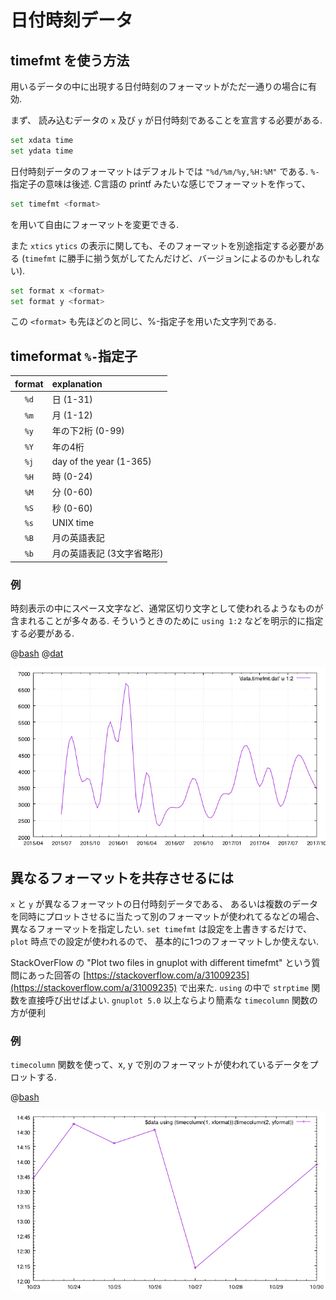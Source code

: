 # 日付時刻データ

## timefmt を使う方法

用いるデータの中に出現する日付時刻のフォーマットがただ一通りの場合に有効.

まず、
読み込むデータの `x` 及び `y` が日付時刻であることを宣言する必要がある.

```bash
set xdata time
set ydata time
```

日付時刻データのフォーマットはデフォルトでは `"%d/%m/%y,%H:%M"` である.
`%-`指定子の意味は後述.
C言語の printf みたいな感じでフォーマットを作って、

```bash
set timefmt <format>
```

を用いて自由にフォーマットを変更できる.

また `xtics` `ytics` の表示に関しても、そのフォーマットを別途指定する必要がある
(`timefmt` に勝手に揃う気がしてたんだけど、バージョンによるのかもしれない).

```bash
set format x <format>
set format y <format>
```

この `<format>` も先ほどのと同じ、%-指定子を用いた文字列である.

## timeformat `%-`指定子

| format   | explanation                |
| :------: | :-----------               |
| `%d`     | 日 (1-31)                  |
| `%m`     | 月 (1-12)                  |
| `%y`     | 年の下2桁 (0-99)           |
| `%Y`     | 年の4桁                    |
| `%j`     | day of the year (1-365)    |
| `%H`     | 時 (0-24)                  |
| `%M`     | 分 (0-60)                  |
| `%S`     | 秒 (0-60)                  |
| `%s`     | UNIX time                  |
| `%B`     | 月の英語表記               |
| `%b`     | 月の英語表記 (3文字省略形) |

### 例

時刻表示の中にスペース文字など、通常区切り文字として使われるようなものが含まれることが多々ある. そういうときのために `using 1:2` などを明示的に指定する必要がある.

@[bash](data.timefmt.gp)
@[dat](data.timefmt.dat)

![](data.timefmt.png)

## 異なるフォーマットを共存させるには

`x` と `y` が異なるフォーマットの日付時刻データである、
あるいは複数のデータを同時にプロットさせるに当たって別のフォーマットが使われてるなどの場合、
異なるフォーマットを指定したい.
`set timefmt` は設定を上書きするだけで、 `plot` 時点での設定が使われるので、
基本的に1つのフォーマットしか使えない.

StackOverFlow の
"Plot two files in gnuplot with different timefmt" という質問にあった回答の
[https://stackoverflow.com/a/31009235](https://stackoverflow.com/a/31009235)
で出来た.
`using` の中で `strptime` 関数を直接呼び出せばよい.
`gnuplot 5.0` 以上ならより簡素な `timecolumn` 関数の方が便利

### 例

`timecolumn` 関数を使って、x, y で別のフォーマットが使われているデータをプロットする.

@[bash](data.timefmt2.gp)

![](data.timefmt2.png)
